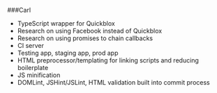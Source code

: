 ###Carl

* TypeScript wrapper for Quickblox
* Research on using Facebook instead of Quickblox
* Research on using promises to chain callbacks
* CI server
* Testing app, staging app, prod app
* HTML preprocessor/templating for linking scripts and reducing boilerplate
* JS minification
* DOMLint, JSHint/JSLint, HTML validation built into commit process
